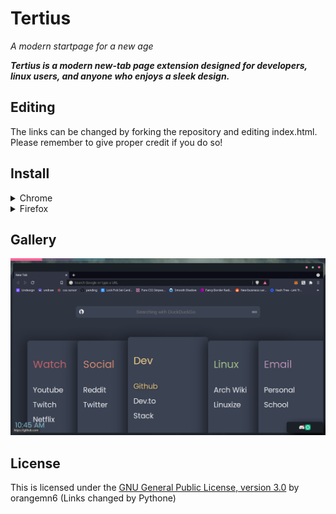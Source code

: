 # Tertius
*A modern startpage for a new age*

***Tertius is a modern new-tab page extension designed for developers, linux users, and anyone who enjoys a sleek design.*** 

## Editing

The links can be changed by forking the repository and editing index.html. Please remember to give proper credit if you do so!

## Install

<details>
<summary>Chrome</summary>

`git clone https://github.com/orangemn6/tertius`

Load tertius as an unpacked extension
</details>

<details>
<summary>Firefox</summary>

Load new_tab-1.0.0-an+fx.xpi as an extension in firefox

</details>

## Gallery


![screenshot](/.assets/screenshot.png)

## License


This is licensed under the [GNU General Public License, version 3.0](http://www.gnu.org/licenses/gpl-3.0.html) by orangemn6 (Links changed by Pythone)
